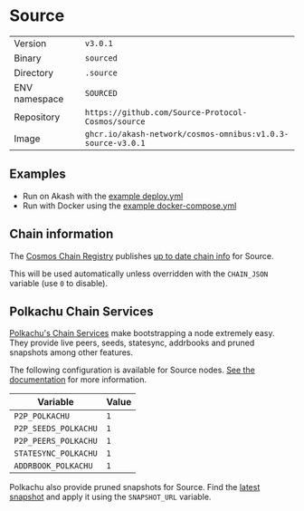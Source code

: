 # Source

| | |
|---|---|
|Version|`v3.0.1`|
|Binary|`sourced`|
|Directory|`.source`|
|ENV namespace|`SOURCED`|
|Repository|`https://github.com/Source-Protocol-Cosmos/source`|
|Image|`ghcr.io/akash-network/cosmos-omnibus:v1.0.3-source-v3.0.1`|

## Examples

- Run on Akash with the [example deploy.yml](./deploy.yml)
- Run with Docker using the [example docker-compose.yml](./docker-compose.yml)

## Chain information

The [Cosmos Chain Registry](https://github.com/cosmos/chain-registry) publishes [up to date chain info](https://raw.githubusercontent.com/cosmos/chain-registry/master/source/chain.json) for Source.

This will be used automatically unless overridden with the `CHAIN_JSON` variable (use `0` to disable).

## Polkachu Chain Services

[Polkachu's Chain Services](https://www.polkachu.com/) make bootstrapping a node extremely easy. They provide live peers, seeds, statesync, addrbooks and pruned snapshots among other features.

The following configuration is available for Source nodes. [See the documentation](../README.md#polkachu-services) for more information.

|Variable|Value|
|---|---|
|`P2P_POLKACHU`|`1`|
|`P2P_SEEDS_POLKACHU`|`1`|
|`P2P_PEERS_POLKACHU`|`1`|
|`STATESYNC_POLKACHU`|`1`|
|`ADDRBOOK_POLKACHU`|`1`|

Polkachu also provide pruned snapshots for Source. Find the [latest snapshot](https://polkachu.com/tendermint_snapshots/akash) and apply it using the `SNAPSHOT_URL` variable.
